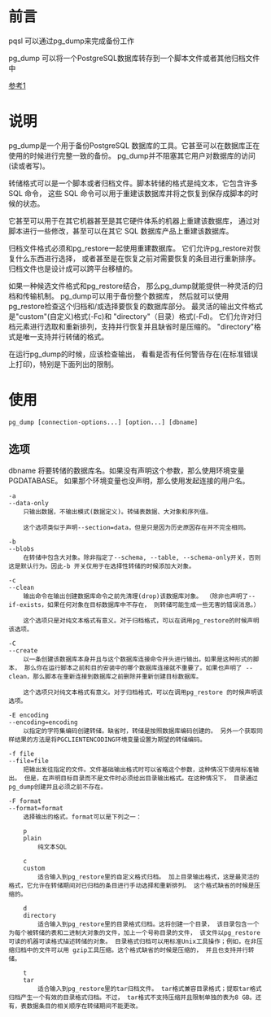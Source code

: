 # 前言

pqsl 可以通过pg_dump来完成备份工作

pg_dump 可以将一个PostgreSQL数据库转存到一个脚本文件或者其他归档文件中

[参考1](http://www.postgres.cn/docs/9.4/app-pgdump.html)

# 说明

pg_dump是一个用于备份PostgreSQL 数据库的工具。它甚至可以在数据库正在使用的时候进行完整一致的备份。
pg_dump并不阻塞其它用户对数据库的访问(读或者写)。


转储格式可以是一个脚本或者归档文件。脚本转储的格式是纯文本，它包含许多 SQL 命令， 这些 SQL 命令可以用于重建该数据库并将之恢复到保存成脚本的时候的状态。

它甚至可以用于在其它机器甚至是其它硬件体系的机器上重建该数据库， 通过对脚本进行一些修改，甚至可以在其它 SQL 数据库产品上重建该数据库。

归档文件格式必须和pg_restore一起使用重建数据库。
它们允许pg_restore对恢复什么东西进行选择， 或者甚至是在恢复之前对需要恢复的条目进行重新排序。归档文件也是设计成可以跨平台移植的。

如果一种候选文件格式和pg_restore结合，
那么pg_dump就能提供一种灵活的归档和传输机制。
pg_dump可以用于备份整个数据库，
然后就可以使用 pg_restore检查这个归档和/或选择要恢复的数据库部分。 最灵活的输出文件格式是"custom"(自定义)格式(-Fc)和 "directory"（目录）格式(-Fd)。 它们允许对归档元素进行选取和重新排列，支持并行恢复并且缺省时是压缩的。 "directory"格式是唯一支持并行转储的格式。

在运行pg_dump的时候，应该检查输出， 看看是否有任何警告存在(在标准错误上打印)，特别是下面列出的限制。

# 使用

    pg_dump [connection-options...] [option...] [dbname]
    
## 选项
dbname
将要转储的数据库名。如果没有声明这个参数，那么使用环境变量PGDATABASE。 如果那个环境变量也没声明，那么使用发起连接的用户名。

```
-a
--data-only
    只输出数据，不输出模式(数据定义)。转储表数据、大对象和序列值。

    这个选项类似于声明--section=data，但是只是因为历史原因存在并不完全相同。

-b
--blobs
    在转储中包含大对象。除非指定了--schema, --table, --schema-only开关，否则这是默认行为。因此-b 开关仅用于在选择性转储的时候添加大对象。

-c
--clean
    输出命令在输出创建数据库命令之前先清理(drop)该数据库对象。 （除非也声明了--if-exists，如果任何对象在目标数据库中不存在， 则转储可能生成一些无害的错误消息。）

    这个选项只是对纯文本格式有意义。对于归档格式，可以在调用pg_restore的时候声明该选项。

-C
--create
    以一条创建该数据库本身并且与这个数据库连接命令开头进行输出。如果是这种形式的脚本， 那么你在运行脚本之前和目的安装中的哪个数据库连接就不重要了。如果也声明了 --clean，那么脚本在重新连接到数据库之前删除并重新创建目标数据库。

    这个选项只对纯文本格式有意义。对于归档格式，可以在调用pg_restore 的时候声明该选项。

-E encoding
--encoding=encoding
    以指定的字符集编码创建转储。缺省时，转储是按照数据库编码创建的。 另外一个获取同样结果的方法是将PGCLIENTENCODING环境变量设置为期望的转储编码。

-f file
--file=file
    把输出发往指定的文件。文件基础输出格式时可以省略这个参数，这种情况下使用标准输出。 但是，在声明目标目录而不是文件时必须给出目录输出格式。在这种情况下， 目录通过pg_dump创建并且必须之前不存在。

-F format
--format=format
    选择输出的格式。format可以是下列之一：

    p
    plain
        纯文本SQL
        
    c
    custom
        适合输入到pg_restore里的自定义格式归档。 加上目录输出格式，这是最灵活的格式，它允许在转储期间对已归档的条目进行手动选择和重新排列。 这个格式缺省的时候是压缩的。
    
    d
    directory
        适合输入到pg_restore里的目录格式归档。这将创建一个目录， 该目录包含一个为每个被转储的表和二进制大对象的文件，加上一个号称目录的文件， 该文件以pg_restore可读的机器可读格式描述转储的对象。 目录格式归档可以用标准Unix工具操作；例如，在非压缩归档中的文件可以用 gzip工具压缩。这个格式缺省的时候是压缩的， 并且也支持并行转储。
    
    t
    tar
        适合输入到pg_restore里的tar归档文件。 tar格式兼容目录格式；提取tar格式归档产生一个有效的目录格式归档。不过， tar格式不支持压缩并且限制单独的表为8 GB。还有，表数据条目的相关顺序在转储期间不能更改。
```